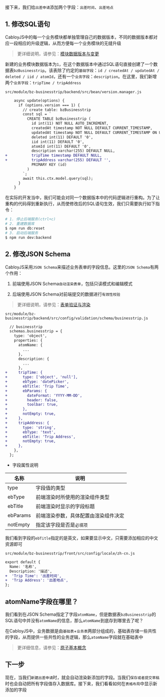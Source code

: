 接下来，我们给`出差申请`添加两个字段：`出差时间`、`出差地点`

## 1. 修改SQL语句

CabloyJS中的每一个业务模块都单独管理自己的数据版本，不同的数据版本都对应一段相应的升级逻辑，从而方便每一个业务模块的无缝升级

> 更详细说明，请参见：[模块数据版本与变更](https://cabloy.com/zh-cn/articles/module-fileversion.html)

新建的业务模块数据版本为`1`，在这个数据版本中通过SQL语句直接创建了一个数据表`bzBusinesstrip`。该表除了约定的`基础字段`：`id / createdAt / updatedAt / deleted / iid / atomId`，还有一个`业务字段`：`description`。在这里，我们新增两个`业务字段`：`tripTime / tripAddress`

`src/module/bz-businesstrip/backend/src/bean/version.manager.js`

``` diff
    async update(options) {
      if (options.version === 1) {
        // create table: bzBusinesstrip
        const sql = `
          CREATE TABLE bzBusinesstrip (
            id int(11) NOT NULL AUTO_INCREMENT,
            createdAt timestamp NOT NULL DEFAULT CURRENT_TIMESTAMP,
            updatedAt timestamp NOT NULL DEFAULT CURRENT_TIMESTAMP ON UPDATE CURRENT_TIMESTAMP,
            deleted int(11) DEFAULT '0',
            iid int(11) DEFAULT '0',
            atomId int(11) DEFAULT '0',
            description varchar(255) DEFAULT NULL,
+           tripTime timestamp DEFAULT NULL,
+           tripAddress varchar(255) DEFAULT '',
            PRIMARY KEY (id)
          )
        `;
        await this.ctx.model.query(sql);
      }
    }
```

在实际的开发当中，我们可能会对同一个数据版本中的代码逻辑进行重构。为了让重构的代码得到重新执行，从而使修改后的SQL语句生效，我们只需要执行如下指令：

``` bash
# 1. 停止后端服务(ctrl+c)
# 2. 重建数据库
$ npm run db:reset
# 3. 启动后端服务
$ npm run dev:backend
```

## 2. 修改JSON Schema

CabloyJS采用`JSON Schema`来描述业务表单的字段信息。这里的`JSON Schema`有两个作用：

1. 前端使用JSON Schema`自动渲染表单`，包括只读模式和编辑模式

2. 后端使用JSON Schema对前端提交的数据进行`有效性校验`

> 更详细说明，请参见：[表单验证与渲染](https://cabloy.com/zh-cn/articles/form-validation.html)

`src/module/bz-businesstrip/backend/src/config/validation/schema/businesstrip.js`

``` diff
  // businesstrip
  schemas.businesstrip = {
    type: 'object',
    properties: {
      atomName: {
        ...
      },
      description: {
        ...
      },
+     tripTime: {
+       type: ['object', 'null'],
+       ebType: 'datePicker',
+       ebTitle: 'Trip Time',
+       ebParams: {
+         dateFormat: 'YYYY-MM-DD',
+         header: false,
+         toolbar: true,
+       },
+       notEmpty: true,
+     },
+     tripAddress: {
+       type: 'string',
+       ebType: 'text',
+       ebTitle: 'Trip Address',
+       notEmpty: true,
+     },
    },
  };
```

* 字段属性说明

| 名称 | 说明 |
|----|----|
| type | 字段值的类型 |
| ebType | 前端渲染时所使用的渲染组件类型 |
| ebTitle | 前端渲染时显示的字段标题 |
| ebParams | 前端渲染参数，具体配置由渲染组件决定 |
| notEmpty | 指定该字段是否是`必填项` |

我们看到字段的`ebTitle`指定的是英文，如果要显示中文，只需要添加相应的中文资源即可

`src/module/bz-businesstrip/front/src/config/locale/zh-cn.js`

``` diff
export default {
  Name: '名称',
  Description: '描述',
+  'Trip Time': '出差时间',
+  'Trip Address': '出差地点',
};
```

## **atomName字段在哪里？**

我们看到在JSON Schema指定了字段`atomName`，但是数据表`bzBusinesstrip`的SQL语句中并没有`atomName`的信息，那么`atomName`到底存到哪里去了呢？

在CabloyJS中，业务数据是由`基础表`+`业务表`两部分组成的，基础表存储一些共性的字段，从而提供一些共性的业务逻辑，那么`atomName`字段就在基础表中

> 更详细信息，请参见：[原子基本概念](https://cabloy.com/zh-cn/articles/atom-basic.html)

## **下一步**

现在，当我们`新建出差申请`时，就会自动渲染新添加的字段。当我们`保存或者提交草稿`时也会自动把所有字段值存入数据库。接下来，我们看看如何在`表格布局`中显示新添加的字段